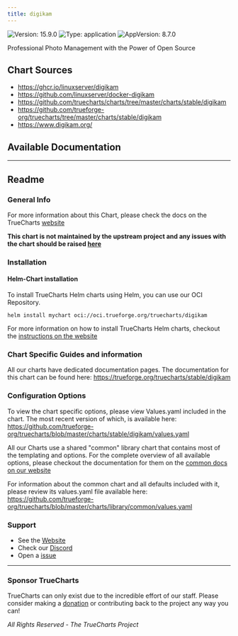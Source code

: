 ```yaml
---
title: digikam
---
```


![Version: 15.9.0](https://img.shields.io/badge/Version-15.9.0-informational?style=flat-square) ![Type: application](https://img.shields.io/badge/Type-application-informational?style=flat-square) ![AppVersion: 8.7.0](https://img.shields.io/badge/AppVersion-8.7.0-informational?style=flat-square)

Professional Photo Management with the Power of Open Source

## Chart Sources

- https://ghcr.io/linuxserver/digikam
- https://github.com/linuxserver/docker-digikam
- https://github.com/truecharts/charts/tree/master/charts/stable/digikam
- https://github.com/trueforge-org/truecharts/tree/master/charts/stable/digikam
- https://www.digikam.org/

## Available Documentation



---

## Readme


### General Info

For more information about this Chart, please check the docs on the TrueCharts [website](https://trueforge.org/truecharts/stable/digikam)

**This chart is not maintained by the upstream project and any issues with the chart should be raised [here](https://github.com/trueforge-org/truecharts/issues/new/choose)**

### Installation

#### Helm-Chart installation

To install TrueCharts Helm charts using Helm, you can use our OCI Repository.

`helm install mychart oci://oci.trueforge.org/truecharts/digikam`

For more information on how to install TrueCharts Helm charts, checkout the [instructions on the website](https://trueforge.org/truecharts/guides/)

### Chart Specific Guides and information

All our charts have dedicated documentation pages.
The documentation for this chart can be found here:
https://trueforge.org/truecharts/stable/digikam

### Configuration Options

To view the chart specific options, please view Values.yaml included in the chart.
The most recent version of which, is available here: https://github.com/trueforge-org/truecharts/blob/master/charts/stable/digikam/values.yaml

All our Charts use a shared "common" library chart that contains most of the templating and options.
For the complete overview of all available options, please checkout the documentation for them on the [common docs on our website](https://trueforge.org/truecharts-common/)

For information about the common chart and all defaults included with it, please review its values.yaml file available here: https://github.com/trueforge-org/truecharts/blob/master/charts/library/common/values.yaml

### Support

- See the [Website](https://truecharts.org)
- Check our [Discord](https://discord.gg/tVsPTHWTtr)
- Open a [issue](https://github.com/trueforge-org/truecharts/issues/new/choose)

---

### Sponsor TrueCharts

TrueCharts can only exist due to the incredible effort of our staff.
Please consider making a [donation](https://trueforge.org/general/sponsor/) or contributing back to the project any way you can!

_All Rights Reserved - The TrueCharts Project_
